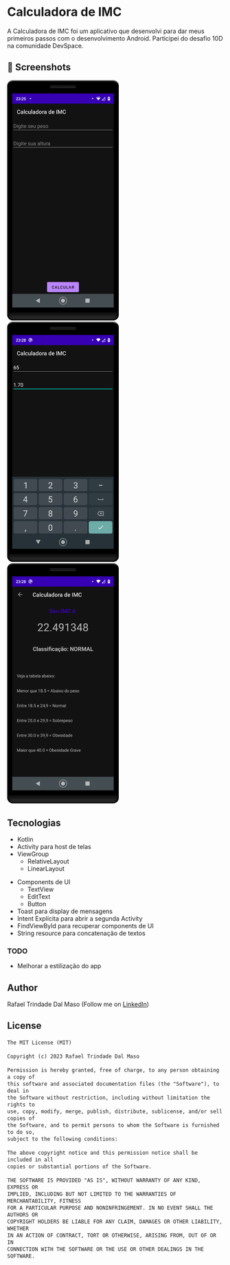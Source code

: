 # Calculadora de IMC
A Calculadora de IMC foi um aplicativo que desenvolvi para dar meus primeiros passos com o desenvolvimento Android. Participei do desafio 10D na comunidade DevSpace. 



## :camera_flash: Screenshots
<!-- You can add more screenshots here if you like -->
<img src="/result/Screenshot_1.png" width="260">&emsp;<img src="/result/Screenshot_2.png" width="260">&emsp;<img src="/result/Screenshot_3.png" width="260">

## Tecnologias
* Kotlin
* Activity para host de telas
* ViewGroup
    * RelativeLayout
    * LinearLayout
- Components de UI
    - TextView
    - EditText
    - Button
- Toast para display de mensagens
- Intent Explícita para abrir a segunda Activity
- FindViewById para recuperar components de UI
- String resource para concatenação de textos


### TODO
- Melhorar a estilização do app

## Author
Rafael Trindade Dal Maso (Follow me on [LinkedIn](www.linkedin.com/in/rafael-trindade-dal-maso))

## License
```
The MIT License (MIT)

Copyright (c) 2023 Rafael Trindade Dal Maso

Permission is hereby granted, free of charge, to any person obtaining a copy of
this software and associated documentation files (the "Software"), to deal in
the Software without restriction, including without limitation the rights to
use, copy, modify, merge, publish, distribute, sublicense, and/or sell copies of
the Software, and to permit persons to whom the Software is furnished to do so,
subject to the following conditions:

The above copyright notice and this permission notice shall be included in all
copies or substantial portions of the Software.

THE SOFTWARE IS PROVIDED "AS IS", WITHOUT WARRANTY OF ANY KIND, EXPRESS OR
IMPLIED, INCLUDING BUT NOT LIMITED TO THE WARRANTIES OF MERCHANTABILITY, FITNESS
FOR A PARTICULAR PURPOSE AND NONINFRINGEMENT. IN NO EVENT SHALL THE AUTHORS OR
COPYRIGHT HOLDERS BE LIABLE FOR ANY CLAIM, DAMAGES OR OTHER LIABILITY, WHETHER
IN AN ACTION OF CONTRACT, TORT OR OTHERWISE, ARISING FROM, OUT OF OR IN
CONNECTION WITH THE SOFTWARE OR THE USE OR OTHER DEALINGS IN THE SOFTWARE.
```
